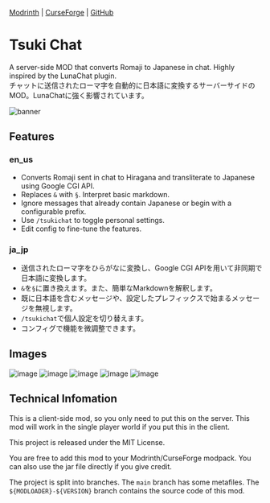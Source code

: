 [Modrinth](https://modrinth.com/mod/tsuki-chat) | [CurseForge](https://www.curseforge.com/minecraft/mc-mods/tsuki-chat) | [GitHub](https://github.com/Meatwo310/tsuki-chat/)

# Tsuki Chat

A server-side MOD that converts Romaji to Japanese in chat. Highly inspired by the LunaChat plugin.  
チャットに送信されたローマ字を自動的に日本語に変換するサーバーサイドのMOD。LunaChatに強く影響されています。

![banner](https://github.com/Meatwo310/tsuki-chat/assets/72017364/bf0137b5-94d6-4a6f-8a58-7549dda8d4b0)

## Features
### en_us

- Converts Romaji sent in chat to Hiragana and transliterate to Japanese using Google CGI API.
- Replaces `&` with `§`. Interpret basic markdown.
- Ignore messages that already contain Japanese or begin with a configurable prefix.
- Use `/tsukichat` to toggle personal settings.
- Edit config to fine-tune the features.

</details>

### ja_jp

- 送信されたローマ字をひらがなに変換し、Google CGI APIを用いて非同期で日本語に変換します。
- `&`を`§`に置き換えます。また、簡単なMarkdownを解釈します。
- 既に日本語を含むメッセージや、設定したプレフィックスで始まるメッセージを無視します。
- `/tsukichat`で個人設定を切り替えます。
- コンフィグで機能を微調整できます。

## Images
![image](https://github.com/Meatwo310/tsuki-chat/assets/72017364/723c4b15-985a-45be-bc78-83fc5a4792d7)
![image](https://github.com/Meatwo310/tsuki-chat/assets/72017364/f9937988-58c9-4eb2-a5cd-910993d631c1)
![image](https://github.com/Meatwo310/tsuki-chat/assets/72017364/1121273f-86e2-416e-a3d2-a93bbde03209)
![image](https://github.com/Meatwo310/tsuki-chat/assets/72017364/e1504aca-d139-4476-aca2-4578cbccdf58)
![image](https://github.com/Meatwo310/tsuki-chat/assets/72017364/79fee958-1c91-44b1-94e3-0165b5440f59)

## Technical Infomation
This is a client-side mod, so you only need to put this on the server. 
This mod will work in the single player world if you put this in the client.

This project is released under the MIT License.  

You are free to add this mod to your Modrinth/CurseForge modpack.
You can also use the jar file directly if you give credit.

The project is split into branches.
The `main` branch has some metafiles.
The `${MODLOADER}-${VERSION}` branch contains the source code of this mod.
